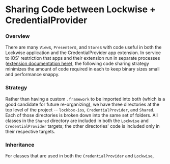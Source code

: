 # Sharing Code between Lockwise + CredentialProvider

### Overview

There are many `View`s, `Presenter`s, and `Store`s with code useful in both the Lockwise application and the CredentialProvider app extension. In service to iOS' restriction that apps and their extension run in separate processes ([extension documentation here](https://developer.apple.com/library/archive/documentation/General/Conceptual/ExtensibilityPG/ExtensionOverview.html)), the following code sharing strategy minimizes the amount of code required in each to keep binary sizes small and performance snappy.

### Strategy

Rather than having a custom `.framework` to be imported into both (which is a good candidate for future re-organizing), we have three directories at the top level of the project -- `lockbox-ios`, `CredentialProvider`, and `Shared`. Each of those directories is broken down into the same set of folders. All classes in the `Shared` directory are included in both the `Lockwise` and `CredentialProvider` targets; the other directories' code is included only in their respective targets.

### Inheritance

For classes that are used in both the `CredentialProvider` and `Lockwise`,
